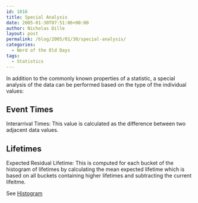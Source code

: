 ```yaml
---
id: 1016
title: Special Analysis
date: 2005-01-30T07:51:06+00:00
author: Nicholas Dille
layout: post
permalink: /blog/2005/01/30/special-analysis/
categories:
  - Nerd of the Old Days
tags:
  - Statistics
---
```

In addition to the commonly known properties of a statistic, a special analysis of the data can be performed based on the type of the individual values:

## Event Times

Interarrival Times: This value is calculated as the difference between two adjacent data values.

## Lifetimes

Expected Residual Lifetime: This is computed for each bucket of the histogram of lifetimes by calculating the mean expected lifetime which is based on all buckets containing higher lifetimes and subtracting the current lifeitme.

See [Histogram](/blog/2004/03/23/histograms/ "Histograms")
